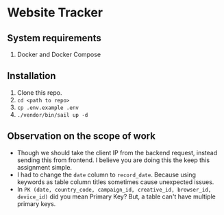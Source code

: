 # Website Tracker

## System requirements
1. Docker and Docker Compose

## Installation
1. Clone this repo.
2. `cd <path to repo>`
3. `cp .env.example .env`
4. `./vendor/bin/sail up -d`


## Observation on the scope of work
- Though we should take the client IP from the backend request, instead sending this from frontend. I believe you are doing this the keep this assignment simple.
- I had to change the `date` column to `record_date`. Because using keywords as table column titles sometimes cause unexpected issues.
- In `PK (date, country_code, campaign_id, creative_id, browser_id, device_id)` did you mean Primary Key? But, a table can't have multiple primary keys.
